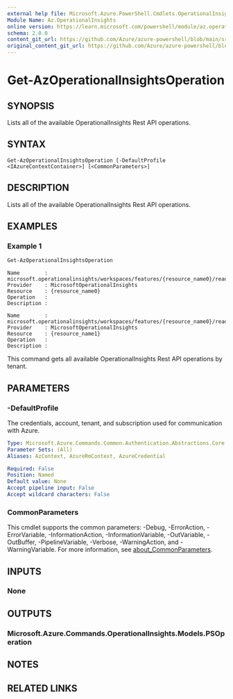 ```yaml
---
external help file: Microsoft.Azure.PowerShell.Cmdlets.OperationalInsights.dll-Help.xml
Module Name: Az.OperationalInsights
online version: https://learn.microsoft.com/powershell/module/az.operationalinsights/get-azoperationalinsightsoperation
schema: 2.0.0
content_git_url: https://github.com/Azure/azure-powershell/blob/main/src/OperationalInsights/OperationalInsights/help/Get-AzOperationalInsightsOperation.md
original_content_git_url: https://github.com/Azure/azure-powershell/blob/main/src/OperationalInsights/OperationalInsights/help/Get-AzOperationalInsightsOperation.md
---
```


# Get-AzOperationalInsightsOperation

## SYNOPSIS
Lists all of the available OperationalInsights Rest API operations.

## SYNTAX

```
Get-AzOperationalInsightsOperation [-DefaultProfile <IAzureContextContainer>] [<CommonParameters>]
```

## DESCRIPTION
Lists all of the available OperationalInsights Rest API operations.

## EXAMPLES

### Example 1
```powershell
Get-AzOperationalInsightsOperation
```

```output
Name        : microsoft.operationalinsights/workspaces/features/{resource_name0}/read
Provider    : MicrosoftOperationalInsights
Resource    : {resource_name0}
Operation   :
Description :

Name        : microsoft.operationalinsights/workspaces/features/{resource_name0}/read
Provider    : MicrosoftOperationalInsights
Resource    : {resource_name1}
Operation   :
Description :
```

This command gets all available OperationalInsights Rest API operations by tenant.

## PARAMETERS

### -DefaultProfile
The credentials, account, tenant, and subscription used for communication with Azure.

```yaml
Type: Microsoft.Azure.Commands.Common.Authentication.Abstractions.Core.IAzureContextContainer
Parameter Sets: (All)
Aliases: AzContext, AzureRmContext, AzureCredential

Required: False
Position: Named
Default value: None
Accept pipeline input: False
Accept wildcard characters: False
```

### CommonParameters
This cmdlet supports the common parameters: -Debug, -ErrorAction, -ErrorVariable, -InformationAction, -InformationVariable, -OutVariable, -OutBuffer, -PipelineVariable, -Verbose, -WarningAction, and -WarningVariable. For more information, see [about_CommonParameters](http://go.microsoft.com/fwlink/?LinkID=113216).

## INPUTS

### None

## OUTPUTS

### Microsoft.Azure.Commands.OperationalInsights.Models.PSOperation

## NOTES

## RELATED LINKS
